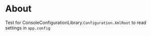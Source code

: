 ﻿# About

Test for ConsoleConfigurationLibrary.`Configuration.XmlRoot` to read settings in `app.config`